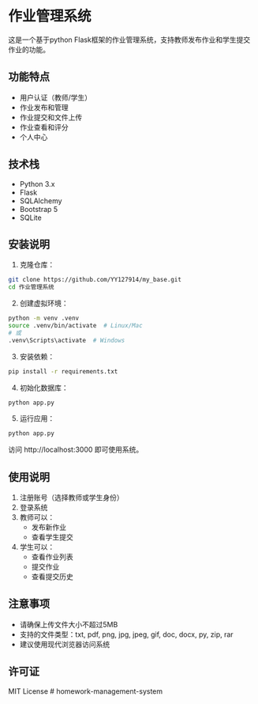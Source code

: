 # 作业管理系统

这是一个基于python Flask框架的作业管理系统，支持教师发布作业和学生提交作业的功能。

## 功能特点

- 用户认证（教师/学生）
- 作业发布和管理
- 作业提交和文件上传
- 作业查看和评分
- 个人中心

## 技术栈

- Python 3.x
- Flask
- SQLAlchemy
- Bootstrap 5
- SQLite

## 安装说明

1. 克隆仓库：
```bash
git clone https://github.com/YY127914/my_base.git
cd 作业管理系统
```

2. 创建虚拟环境：
```bash
python -m venv .venv
source .venv/bin/activate  # Linux/Mac
# 或
.venv\Scripts\activate  # Windows
```

3. 安装依赖：
```bash
pip install -r requirements.txt
```

4. 初始化数据库：
```bash
python app.py
```

5. 运行应用：
```bash
python app.py
```

访问 http://localhost:3000 即可使用系统。

## 使用说明

1. 注册账号（选择教师或学生身份）
2. 登录系统
3. 教师可以：
   - 发布新作业
   - 查看学生提交
4. 学生可以：
   - 查看作业列表
   - 提交作业
   - 查看提交历史

## 注意事项

- 请确保上传文件大小不超过5MB
- 支持的文件类型：txt, pdf, png, jpg, jpeg, gif, doc, docx, py, zip, rar
- 建议使用现代浏览器访问系统

## 许可证

MIT License # homework-management-system
